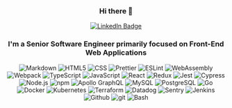 
<div id="info" align="center">
  <h3 class="prose dark:prose-dark mb-8 max-w-max">Hi there 👋</h3>
</div>
<div id="badges" align="center">
  <a href="https://www.linkedin.com/in/brandon-devaleriola-3199577b/">
    <img src="https://img.shields.io/badge/LinkedIn-blue?style=for-the-badge&logo=linkedin&logoColor=white" alt="LinkedIn Badge"/>
  </a>
</div>
<div id="info" align="center">
  <h3 class="prose dark:prose-dark mb-8 max-w-max">I'm a Senior Software Engineer primarily focused on Front-End Web Applications</h3>
</div>
<div id="badges" align="center">
<p>
  <!-- <img alt="Neovim" src="https://img.shields.io/badge/NeoVim-%2357A143.svg?&style=for-the-badge&logo=neovim&logoColor=white" />
  <img alt="Vim" src="https://img.shields.io/static/v1?style=for-the-badge&message=Vim&color=019733&logo=Vim&logoColor=FFFFFF&label=" />
  <img alt="Alacritty" src="https://img.shields.io/badge/alacritty-F46D01?style=for-the-badge&logo=alacritty&logoColor=white" />
  <img alt="tmux" src="https://img.shields.io/badge/tmux-1BB91F?style=for-the-badge&logo=tmux&logoColor=white" />
  <img alt="VSCode" src="https://img.shields.io/badge/Visual_Studio_Code-0078D4?style=for-the-badge&logo=visual%20studio%20code&logoColor=white" /> -->
  <img alt="Markdown" src="https://img.shields.io/badge/Markdown-000000?style=for-the-badge&logo=markdown&logoColor=white" />
  <img alt="HTML5" src="https://img.shields.io/badge/-HTML5-E34F26?style=for-the-badge&logo=html5&logoColor=white" />
  <img alt="CSS" src="https://img.shields.io/badge/CSS-239120?&style=for-the-badge&logo=css3&logoColor=white" />
  <img alt="Prettier" src="https://img.shields.io/badge/prettier-1A2C34?style=for-the-badge&logo=prettier&logoColor=F7BA3E" />
  <img alt="ESLint" src="https://img.shields.io/badge/eslint-3A33D1?style=for-the-badge&logo=eslint&logoColor=white" />
  <img alt="WebAssembly" src="https://img.shields.io/static/v1?style=for-the-badge&message=WebAssembly&color=654FF0&logo=WebAssembly&logoColor=FFFFFF&label=" />
  <img alt="Webpack" src="https://img.shields.io/badge/-Webpack-8DD6F9?style=for-the-badge&logo=webpack&logoColor=white" />
  <img alt="TypeScript" src="https://img.shields.io/static/v1?style=for-the-badge&message=TypeScript&color=3178C6&logo=TypeScript&logoColor=FFFFFF&label=" />
  <img alt="JavaScript" src="https://img.shields.io/badge/JavaScript-323330?style=for-the-badge&logo=javascript&logoColor=F7DF1E" />
  <img alt="React" src="https://img.shields.io/badge/React-20232A?style=for-the-badge&logo=react&logoColor=61DAFB" />
  <img alt="Redux" src="https://img.shields.io/badge/Redux-593D88?style=for-the-badge&logo=redux&logoColor=white" />
  <img alt="Jest" src="https://img.shields.io/badge/Jest-323330?style=for-the-badge&logo=Jest&logoColor=white" />
  <img alt="Cypress" src="https://img.shields.io/static/v1?style=for-the-badge&message=Cypress&color=17202C&logo=Cypress&logoColor=FFFFFF&label=" />
  <img alt="Node.js" src="https://img.shields.io/badge/Node.js-43853D?style=for-the-badge&logo=node.js&logoColor=white" />
  <img alt="npm" src="https://img.shields.io/badge/-NPM-CB3837?style=for-the-badge&logo=npm&logoColor=white" />
  <img alt="Apollo GraphQL" src="https://img.shields.io/static/v1?style=for-the-badge&message=Apollo+GraphQL&color=311C87&logo=Apollo+GraphQL&logoColor=FFFFFF&label=" />
  <img alt="MySQL" src="https://img.shields.io/static/v1?style=for-the-badge&message=MySQL&color=4479A1&logo=MySQL&logoColor=FFFFFF&label=" />
  <img alt="PostgreSQL" src="https://img.shields.io/static/v1?style=for-the-badge&message=PostgreSQL&color=4169E1&logo=PostgreSQL&logoColor=FFFFFF&label=" />
  <img alt="Go" src="https://img.shields.io/static/v1?style=for-the-badge&message=Go&color=00ADD8&logo=Go&logoColor=FFFFFF&label=" />
  <img alt="Docker" src="https://img.shields.io/static/v1?style=for-the-badge&message=Docker&color=2496ED&logo=Docker&logoColor=FFFFFF&label=" />
  <img alt="Kubernetes" src="https://img.shields.io/static/v1?style=for-the-badge&message=Kubernetes&color=326CE5&logo=Kubernetes&logoColor=FFFFFF&label=" />
  <img alt="Terraform" src="https://img.shields.io/static/v1?style=for-the-badge&message=Terraform&color=7B42BC&logo=Terraform&logoColor=FFFFFF&label=" />
  <img alt="Datadog" src="https://img.shields.io/static/v1?style=for-the-badge&message=Datadog&color=632CA6&logo=Datadog&logoColor=FFFFFF&label=" />
  <img alt="Sentry" src="https://img.shields.io/static/v1?style=for-the-badge&message=Sentry&color=362D59&logo=Sentry&logoColor=FFFFFF&label=" />
  <img alt="Jenkins" src="https://img.shields.io/static/v1?style=for-the-badge&message=Jenkins&color=D24939&logo=Jenkins&logoColor=FFFFFF&label=" />
  <img alt="Github" src="https://img.shields.io/static/v1?style=for-the-badge&message=GitHub&color=181717&logo=GitHub&logoColor=FFFFFF&label=" />
  <img alt="git" src="https://img.shields.io/badge/GIT-E44C30?style=for-the-badge&logo=git&logoColor=white" />
  <img alt="Bash" src="https://img.shields.io/static/v1?style=for-the-badge&message=GNU+Bash&color=4EAA25&logo=GNU+Bash&logoColor=FFFFFF&label=" />

</p>
</div>


<!--
**brandon-dev-aleriola/brandon-dev-aleriola** is a ✨ _special_ ✨ repository because its `README.md` (this file) appears on your GitHub profile.

Here are some ideas to get you started:

- 🔭 I’m currently working on ...
- 🌱 I’m currently learning ...
- 👯 I’m looking to collaborate on ...
- 🤔 I’m looking for help with ...
- 💬 Ask me about ...
- 📫 How to reach me: ...
- 😄 Pronouns: ...
- ⚡ Fun fact: ...
-->
